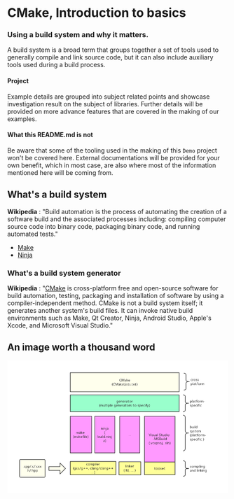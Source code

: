 # CMake, Introduction to basics

### Using a build system and why it matters.

A build system is a broad term that groups together a set of tools used to generally compile and link source code, but it can also include auxiliary tools used during a build process.

#### Project

Example details are grouped into subject related points and showcase investigation result on the subject of libraries. Further details will be provided on more advance features that are covered in the making of our examples.

#### What this README.md is not

Be aware that some of the tooling used in the making of this `Demo` project won't be covered here. External documentations will be provided for your own benefit, which in most case, are also where most of the information mentioned here will be coming from.

## What's a build system

**Wikipedia** : "Build automation is the process of automating the creation of a software build and the associated processes including: compiling computer source code into binary code, packaging binary code, and running automated tests."

* [Make](https://en.wikipedia.org/wiki/Make_(software))
* [Ninja](https://en.wikipedia.org/wiki/Ninja_(build_system))

### What's a build system generator

**Wikipedia** : "[CMake](https://en.wikipedia.org/wiki/CMake) is cross-platform free and open-source software for build automation, testing, packaging and installation of software by using a compiler-independent method. CMake is not a build system itself; it generates another system's build files. It can invoke native build environments such as Make, Qt Creator, Ninja, Android Studio, Apple's Xcode, and Microsoft Visual Studio."

## An image worth a thousand word

![build_process](https://github.com/guyllaumedemers/CMake-Introduction-to-basics/blob/master/res/Build_process.png)

